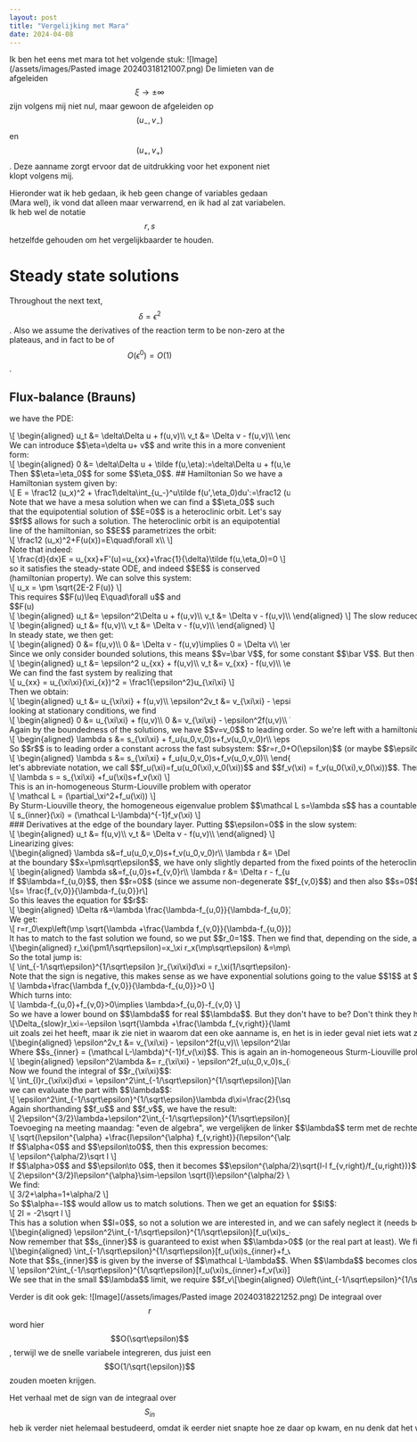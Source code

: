 ```yaml
---
layout: post
title: "Vergelijking met Mara"
date: 2024-04-08
---
```

<style>
.math-container {
    max-width: 100%; /* Set a maximum width to prevent it from expanding the page */
    overflow-x: auto; /* Enable horizontal scrolling */
    white-space: nowrap; /* Prevent the text from wrapping */
}
</style>
Ik ben het eens met mara tot het volgende stuk:
![Image](/assets/images/Pasted image 20240318121007.png)
De limieten van de afgeleiden $$\xi\to\pm\infty$$ zijn volgens mij niet nul, maar gewoon de afgeleiden op $$(u_-,v_-)$$ en $$(u_+,v_+)$$. Deze aanname zorgt ervoor dat de uitdrukking voor het exponent niet klopt volgens mij. 

Hieronder wat ik heb gedaan, ik heb geen change of variables gedaan (Mara wel), ik vond dat alleen maar verwarrend, en ik had al zat variabelen. Ik heb wel de notatie $$r,s$$ hetzelfde gehouden om het vergelijkbaarder te houden.
# Steady state solutions
Throughout the next text, $$\delta=\epsilon^2$$. Also we assume the derivatives of the reaction term to be non-zero at the plateaus, and in fact to be of $$O(\epsilon^0)=O(1)$$. 
## Flux-balance (Brauns)
we have the PDE:
<div class="math-container">\[
\begin{aligned}
u_t &= \delta\Delta u + f(u,v)\\
v_t &= \Delta v - f(u,v)\\
\end{aligned}
\]</div>
We can introduce $$\eta=\delta u+ v$$ and write this in a more convenient form:
<div class="math-container">\[
\begin{aligned}
0 &= \delta\Delta u + \tilde f(u,\eta):=\delta\Delta u +  f(u,\eta-\delta u)\\
0 &=  \Delta v +\delta\Delta u :=\Delta\eta\\
\end{aligned}
\]</div>
Then $$\eta=\eta_0$$ for some $$\eta_0$$. 
## Hamiltonian
So we have a Hamiltonian system given by:
<div class="math-container">\[
E = \frac12 (u_x)^2 + \frac1\delta\int_{u_-}^u\tilde f(u',\eta_0)du':=\frac12 (u_x)^2 + F(u)
\]</div>
Note that we have a mesa solution when we can find a $$\eta_0$$ such that the equipotential solution of $$E=0$$ is a heteroclinic orbit. Let's say $$f$$ allows for such a solution. 
The heteroclinic orbit is an equipotential line of the hamiltonian, so $$E$$ parametrizes the orbit:
<div class="math-container">\[
\frac12 (u_x)^2+F(u(x))=E\quad\forall x\\
\]</div>
Note that indeed:
<div class="math-container">\[
\frac{d}{dx}E = u_{xx}+F'(u)=u_{xx}+\frac{1}{\delta}\tilde f(u,\eta_0)=0
\]</div>
so it satisfies the steady-state ODE, and indeed $$E$$ is conserved (hamiltonian property). 
We can solve this system:
<div class="math-container">\[
u_x = \pm \sqrt{2E-2 F(u)}
\]</div>
This requires $$F(u)\leq E\quad\forall u$$ and $$F(u)<E$$ outside the limit points, which makes sense, to roll down the potential and come to a stop on the other side of the potential, we can't go over bigger hills than the one we started on. 
Consider a small translation: $$\tilde u(x)=u(x+dx)$$. The difference is given by $$u(x)-\tilde u(x)$$. Then of course for a small translation $$dx$$, the difference is to first order given by $$u_xdx$$. This is then the translational mode that has $$\lambda=0$$, and has no zeros, since $$u_x = \pm \sqrt{2E-2 F(u)}$$. 
With a bit of numerics, we can find $$\eta_0$$ and integrate the ODE starting barely outside one of the saddles (for the system that Braun chooses):
![[hetero.png]]
# Slow and fast systems
We analyze the system on two separate scales, we define a boundary layer in the variable $$x$$: $$x\in I_f=[-\sqrt\epsilon,\sqrt\epsilon]$$, since the width of the front is on the order $$\epsilon$$, we can neglect the front in the slow regime, which corresponds to the plateaus. The next section treats this in more detail.
## Slow
<div class="math-container">\[
\begin{aligned}
u_t &= \epsilon^2\Delta u + f(u,v)\\
v_t &= \Delta v - f(u,v)\\
\end{aligned}
\]</div>
The slow reduced limit is obtained by simply setting $$\epsilon=0$$. Then we get:
<div class="math-container">\[
\begin{aligned}
u_t &= f(u,v)\\
v_t &= \Delta v - f(u,v)\\
\end{aligned}
\]</div>
In steady state, we then get:
<div class="math-container">\[
\begin{aligned}
0 &= f(u,v)\\
0 &= \Delta v - f(u,v)\implies 0 = \Delta v\\
\end{aligned}
\]</div>
Since we only consider bounded solutions, this means $$v=\bar V$$, for some constant $$\bar V$$. But then $$u$$ has to be on the nullcline of $$f(u,\bar V)$$, assuming some non-degeneracy around the plateaus, this implies that $$u$$ is a constant. So in the slow reduced limit, we find $$(u,v) = (\bar U,\bar V)$$. 
## Fast
Choose $$x=\epsilon \xi$$ 
<div class="math-container">\[
\begin{aligned}
u_t &= \epsilon^2 u_{xx} + f(u,v)\\
v_t &=  v_{xx} - f(u,v)\\
\end{aligned}
\]</div>
We can find the fast system by realizing that
<div class="math-container">\[
u_{xx} = u_{\xi\xi}(\xi_{x})^2 = \frac1{\epsilon^2}u_{\xi\xi}
\]</div>
Then we obtain:
<div class="math-container">\[
\begin{aligned}
u_t &=  u_{\xi\xi} + f(u,v)\\
\epsilon^2v_t &=  v_{\xi\xi} - \epsilon^2f(u,v)\\
\end{aligned}
\]</div>
looking at stationary conditions, we find
<div class="math-container">\[
\begin{aligned}
0 &=  u_{\xi\xi} + f(u,v)\\
0 &=  v_{\xi\xi} - \epsilon^2f(u,v)\\
\end{aligned}
\]</div>
Again by the boundedness of the solutions, we have $$v=v_0$$ to leading order. So we're left with a hamiltonian system. The complete system is also Hamiltonian, and , so it makes sense to also require a heteroclinic solution here (needs cleaner argument, using the fact that to leading order $$v$$ is constant, so the Hamiltonians are actually equal (assuming some smoothness/independence on $$\epsilon$$)). Then this implies that the fast subsystem is also monotone (like the complete system).
# Stability
### Linearizing the fast system
The fast-reduced system is 1D, and gives front solutions. Earlier I showed that those have a translational eigenmode that corresponds to shifts, with eigenvalue $$0$$. Linearizing gives a sturm-liouville problem, which have the property that the largest eigenvalue corresponds to the eigenmode with no zeros. We showed that fronts are monotone, so translations have no zeros. Therefore the largest eigenvalue is 0, which corresponds to shifts. So the fast system is stable, the only thing it does is dictate the possible $$\lambda$$'s of the slow subsystem, which will make it stable or not. 
The linearization in more detail:
<div class="math-container">\[
\begin{aligned}
\lambda s &=  s_{\xi\xi} + f_u(u_0,v_0)s+f_v(u_0,v_0)r\\
\epsilon^2\lambda r &=  r_{\xi\xi} - \epsilon^2f_u(u_0,v_0)s-\epsilon^2f_v(u_0,v_0)r
\end{aligned}
\]</div>
So $$r$$ is to leading order a constant across the fast subsystem: $$r=r_0+O(\epsilon)$$ (or maybe $$\epsilon^2$$? (I think it is...). I have to do perturbation theory to solve more neatly, but doesn't matter here, it's at least $$O(\epsilon)$$, and that's enough that even a nearly singular $$s$$ will not mess with the leading order behaviour easily). The system is linear, so for simplicity, let's put $$r_0=1$$. Then we're left with
<div class="math-container">\[
\begin{aligned}
\lambda s &=  s_{\xi\xi} + f_u(u_0,v_0)s+f_v(u_0,v_0)\\
\end{aligned}
\]</div>
let's abbreviate notation, we call $$f_u(\xi)=f_u(u_0(\xi),v_0(\xi))$$ and $$f_v(\xi) = f_v(u_0(\xi),v_0(\xi))$$. Then we get:
<div class="math-container">\[
\lambda s = s_{\xi\xi} +f_u(\xi)s+f_v(\xi)
\]</div>
This is an in-homogeneous Sturm-Liouville problem with operator
<div class="math-container">\[
\mathcal L = (\partial_\xi^2+f_u(\xi))
\]</div>
By Sturm-Liouville theory, the homogeneous eigenvalue problem $$\mathcal L s=\lambda s$$ has a countable set of real solutions $$s_0,s_1,\dots$$ with eigenvalues $$\lambda_0>\lambda_1>\dots$$ ,  where $$s_i$$ has $$i$$ roots. We know that the fast subsystem has monotone solutions (it's a hamiltonian, heteroclinic system) so for $$\lambda>0$$ (the real part!) (which is of interest because those $$\lambda$$ give an unstable system), we can invert the problem to find:
<div class="math-container">\[
s_{inner}(\xi) = (\mathcal L-\lambda)^{-1}f_v(\xi)
\]</div>
### Derivatives at the edge of the boundary layer. 
Putting $$\epsilon=0$$ in the slow system:
<div class="math-container">\[
\begin{aligned}
u_t &= f(u,v)\\
v_t &= \Delta v - f(u,v)\\
\end{aligned}
\]</div>
Linearizing gives:
<div class="math-container">\[\begin{aligned}
\lambda s&=f_u(u_0,v_0)s+f_v(u_0,v_0)r\\
\lambda r &= \Delta r - f_u(u_0,v_0)s-f_v(u_0,v_0)r\\
\end{aligned}\]</div>
at the boundary $$x=\pm\sqrt\epsilon$$, we have only slightly departed from the fixed points of the heteroclinic orbit, so we have to leading order $$f_{u,0}:=f_u(u_0,v_0)=f_u(\bar U,\bar V)$$ and the same for the $$v$$-derivative. Note this is a bit ambiguous as we don't know which side of the front we are on, but I'll make this clear as soon as we need specifics. This turns our equations into a constant coefficient linear system of equations. So we can solve it:
<div class="math-container">\[
\begin{aligned}
\lambda s&=f_{u,0}s+f_{v,0}r\\
\lambda r &= \Delta r - f_{u,0}s-f_{v,0}r\\
\end{aligned}
\]</div>
If $$\lambda=f_{u,0}$$, then $$r=0$$ (since we assume non-degenerate $$f_{v,0}$$) and then also $$s=0$$ by the second equation and non-degeneracy. So for non-trivial solutions we can divide by $$\lambda-f_{u,0}$$ and find $$s$$ in terms of $$r$$:
<div class="math-container">\[s= \frac{f_{v,0}}{\lambda-f_{u,0}}r\]</div>
So this leaves the equation for $$r$$:
<div class="math-container">\[
\begin{aligned}
\Delta r&=\lambda \frac{\lambda-f_{u,0}}{\lambda-f_{u,0}}r+ \frac{f_{u,0}f_{v,0}}{\lambda-f_{u,0}}r+f_{v,0}\frac{\lambda-f_{u,0}}{\lambda-f_{u,0}}r \\
&= \frac{\lambda^2-\lambda f_{u,0}+f_{u,0}f_{v,0}+\lambda f_{v,0}-f_{u,0} f_{v,0}}{\lambda-f_{u,0}}r\\
&= \frac{\lambda^2-\lambda f_{u,0}+\lambda f_{v,0}}{\lambda-f_{u,0}}r\\
&= \left(\lambda +\frac{\lambda f_{v,0}}{\lambda-f_{u,0}}\right)r
\end{aligned}
\]</div>
We get:
<div class="math-container">\[
r=r_0\exp\left(\mp \sqrt{\lambda +\frac{\lambda f_{v,0}}{\lambda-f_{u,0}}}x\right)
\]</div>
It has to match to the fast solution we found, so we put $$r_0=1$$. Then we find that, depending on the side, and therefore the $$\bar U,\bar V$$, we need a plus or minus to have a bounded solution. The derivatives should also match, hence we calculate:
<div class="math-container">\[\begin{aligned}
r_\xi(\pm1/\sqrt\epsilon)=x_\xi r_x(\mp\sqrt\epsilon) &=\mp\epsilon \sqrt{\lambda +\frac{\lambda f_{v,0}}{\lambda-f_{u,0}}}\exp\left(\mp\epsilon \sqrt{\lambda +\frac{\lambda f_{v,0}}{\lambda-f_{u,0}}}(\pm\sqrt\epsilon)\right)\\
&=\mp\epsilon \sqrt{\lambda +\frac{\lambda f_{v,0}}{\lambda-f_{u,0}}}+O(\epsilon^{5/2})\\
\end{aligned}\]</div>
So the total jump is:
<div class="math-container">\[
\int_{-1/\sqrt\epsilon}^{1/\sqrt\epsilon }r_{\xi\xi}d\xi = r_\xi(1/\sqrt\epsilon)-r_\xi(-1/\sqrt\epsilon) = -\epsilon \sqrt{\lambda +\frac{\lambda f_{v,right}}{\lambda-f_{u,right}}}-\epsilon \sqrt{\lambda +\frac{\lambda f_{v,left}}{\lambda-f_{u,left}}}
\]</div>
Note that the sign is negative, this makes sense as we have exponential solutions going to the value $$1$$ at $$\pm\sqrt\epsilon$$, they are clearly pointing up around the origin, so to "go over the bump", there should be a negative change of derivative. 
Note that for real solutions, we require:
<div class="math-container">\[
\lambda+\frac{\lambda f_{v,0}}{\lambda-f_{u,0}}>0
\]</div>
Which turns into:
<div class="math-container">\[
\lambda-f_{u,0}+f_{v,0}>0\implies \lambda>f_{u,0}-f_{v,0}
\]</div>
So we have a lower bound on $$\lambda$$ for real $$\lambda$$. But they don't have to be? Don't think they have to actually, we can have oscillating solutions, I should check this!
# vergelijking met Mara
![Image](/assets/images/Pasted image 20240318121007.png)
Als ik ook aanneem dat $$f_{v},f_u\to 0$$ richting de rand van de boundary layer, krijg ik hetzelfde als Mara. Maar dat is een beetje een gekke aanname, want dat is je non-degeneracy. Het is niet dat het onmogelijk is om dan heterocliene orbits te krijgen, maar volgens mij is dit niet helemaal de bedoeling. 
Zij komt dan uiteindelijk met:
![Image](/assets/images/Pasted image 20240319120403.png)
Zoals je ziet, als ik $$f_{v,right}$$ en $$f_{v,left}$$ op nul zet, komt mijn minder elegante:
<div class="math-container">\[\Delta_{slow}r_\xi=-\epsilon \sqrt{\lambda +\frac{\lambda f_{v,right}}{\lambda-f_{u,right}}}-\epsilon \sqrt{\lambda +\frac{\lambda f_{v,left}}{\lambda-f_{u,left}}}\]</div>
uit zoals zei het heeft, maar ik zie niet in waarom dat een oke aanname is, en het is in ieder geval niet iets wat ze noemt. 
# Verder met de inner solution integreren
Let's find $$r_{\xi\xi}$$ to leading order (inside $$I_f$$):
<div class="math-container">\[\begin{aligned}
\epsilon^2v_t &=  v_{\xi\xi} - \epsilon^2f(u,v)\\
\epsilon^2\lambda r &=  r_{\xi\xi} - \epsilon^2f_u(u_0,v_0)s_{inner}-\epsilon^2f_v(u_0,v_0)r\\
%% \epsilon^2\lambda r &=  r_{\xi\xi} - \epsilon^2f_u(u_0,v_0)(\mathcal L-\lambda)^{-1}f_v(\xi)-\epsilon^2f_v(u_0,v_0)r\\ %%
\end{aligned}\]</div>
Where $$s_{inner} = (\mathcal L-\lambda)^{-1}f_v(\xi)$$. This is again an in-homogeneous Sturm-Liouville problem, but we can simplify to leading order, since $$r$$ is to leading order constant: $$r=r_0+O(\epsilon)$$ (using regular perturbation theory). Then the problem reduces to (using $$r_0=1$$):
<div class="math-container">\[
\begin{aligned}
\epsilon^2\lambda  &=  r_{\xi\xi} - \epsilon^2f_u(u_0,v_0)s_{inner}-\epsilon^2f_v(u_0,v_0)\\
\end{aligned}
\]</div> 
Now we found the integral of $$r_{\xi\xi}$$:
<div class="math-container">\[
\int_{I}r_{\xi\xi}d\xi = \epsilon^2\int_{-1/\sqrt\epsilon}^{1/\sqrt\epsilon}[\lambda  + f_u(u_0,v_0)s_{inner}+f_v(u_0,v_0)]d\xi\\
\]</div>
we can evaluate the part with $$\lambda$$:
<div class="math-container">\[
\epsilon^2\int_{-1/\sqrt\epsilon}^{1/\sqrt\epsilon}\lambda d\xi=\frac{2}{\sqrt{\epsilon}}\lambda  = 2\epsilon^{3/2}\lambda
\]</div>
Again shorthanding $$f_u$$ and $$f_v$$, we have the result:
<div class="math-container">\[
 2\epsilon^{3/2}\lambda+\epsilon^2\int_{-1/\sqrt\epsilon}^{1/\sqrt\epsilon}[f_u(\xi)s_{inner}+f_v(\xi)]d\xi= -\epsilon \sqrt{\lambda +\frac{\lambda f_{v,right}}{\lambda-f_{u,right}}}-\epsilon \sqrt{\lambda +\frac{\lambda f_{v,left}}{\lambda-f_{u,left}}}
\]</div>
Toevoeging na meeting maandag: "even de algebra", we vergelijken de linker $$\lambda$$ term met de rechter term:
Laten we zeggen dat $$\lambda=l\epsilon^{\alpha}$$. Als $$\alpha=0$$, dan kan de vergelijking nooit matchen qua order, en anders dan wordt bijvoorbeeld de term die bij rechts (van de overgang) hoort:
<div class="math-container">\[
\sqrt{l\epsilon^{\alpha} +\frac{l\epsilon^{\alpha} f_{v,right}}{l\epsilon^{\alpha}-f_{u,right}}}=\epsilon^{\alpha/2}\sqrt{l +\frac{l f_{v,right}}{l\epsilon^{\alpha}-f_{u,right}}}
\]</div>
If $$\alpha<0$$ and $$\epsilon\to0$$, then this expression becomes:
<div class="math-container">\[
\epsilon^{\alpha/2}\sqrt l
\]</div>
If $$\alpha>0$$ and $$\epsilon\to 0$$, then it becomes $$\epsilon^{\alpha/2}\sqrt{l-l f_{v,right}/f_{u,right})}$$. In both cases, scaling as $$\epsilon^{\alpha/2}$$. Let's plug this scaling into our equation:
<div class="math-container">\[
2\epsilon^{3/2}l\epsilon^{\alpha}\sim-\epsilon \sqrt{l}\epsilon^{\alpha/2}
\]</div>
We find:
<div class="math-container">\[
3/2+\alpha=1+\alpha/2
\]</div>
So $$\alpha=-1$$ would allow us to match solutions. Then we get an equation for $$l$$:
<div class="math-container">\[
2l = -2\sqrt l
\]</div>
This has a solution when $$l=0$$, so not a solution we are interested in, and we can safely neglect it (needs better argument). 
<div class="math-container">\[\begin{aligned}
\epsilon^2\int_{-1/\sqrt\epsilon}^{1/\sqrt\epsilon}[f_u(\xi)s_{inner}+f_v(\xi)]d\xi&= -\epsilon \sqrt{\lambda +\frac{\lambda f_{v,right}}{\lambda-f_{u,right}}}-\epsilon \sqrt{\lambda +\frac{\lambda f_{v,left}}{\lambda-f_{u,left}}}\\
&=O(\epsilon\sqrt\lambda)
\end{aligned}\]</div>
Now remember that $$s_{inner}$$ is guaranteed to exist when $$\lambda>0$$ (or the real part at least). We find that the integral has to be rather large to accommodate for the order on the RHS. 
<div class="math-container">\[\begin{aligned}
\int_{-1/\sqrt\epsilon}^{1/\sqrt\epsilon}[f_u(\xi)s_{inner}+f_v(\xi)]d\xi&= O(\sqrt\lambda/\epsilon)
\end{aligned}\]</div>
Note that $$s_{inner}$$ is given by the inverse of $$\mathcal L-\lambda$$. When $$\lambda$$ becomes close to one of the eigenvalues of the fast system, $$\|s_{inner}\|$$ can become very large, which implies that the order could be matched! The (fast) eigenvalue with the largest real part is the one at zero, so we can perturb that one a bit and see which orders cause $$\lambda$$ to become positive. So $$\lambda$$ is close to $$0$$, which means we can simplify the expression for the jump:

<div class="math-container">\[
\epsilon^2\int_{-1/\sqrt\epsilon}^{1/\sqrt\epsilon}[f_u(\xi)s_{inner}+f_v(\xi)]d\xi= -\epsilon \sqrt\lambda\left(\sqrt{1-\frac{f_{v,right}}{f_{u,right}}}+\sqrt{1-\frac{f_{v,left}}{f_{u,left}}}\right)+\dots
\]</div>
We see that in the small $$\lambda$$ limit, we require $$f_v<f_u$$ on both sides of the plateau for real solutions, but again, don't think that's necessary (is dat zo Arjen?). To get some feeling for what $$s_{inner}$$ looks like, we might be able to use some approximation of the inverse operator, but I have no clue if I'm honest. 
I think that for certain values of $$\lambda$$, we can neglect the second term in the integral:
<div class="math-container">\[\begin{aligned}
O\left(\int_{-1/\sqrt\epsilon}^{1/\sqrt\epsilon}f_v(\xi)d\xi\right) &= \frac{2}{\sqrt{\epsilon}}O(1) = O(1/\sqrt\epsilon)\\
\end{aligned}\]</div>
Here I assume $$f_v$$ to be order $$1$$ across the system. To match the right side then, we require $$\lambda=O(\epsilon)$$ exactly.  
# Vergelijking met Mara
Mara integreert hier $$r_{\xi\xi}$$, maar stopt vervolgens (volgens mij in ieder geval) de slow reduced $$r$$ erin, maar veranderd dan $$x$$ naar $$\xi$$. 
![Image](/assets/images/Pasted image 20240318213751.png)
Haar $$r_{\xi\xi}$$ is namelijk $$0$$ hier.
![Image](/assets/images/Pasted image 20240318213837.png)
Maar deze vergelijking voor het langzame systeem lijkt verdacht veel op wat ze in de integraal gebruikt:
![Image](/assets/images/Pasted image 20240318213733.png)

Verder is dit ook gek:
![Image](/assets/images/Pasted image 20240318221252.png)
De integraal over $$r$$ word hier $$O(\sqrt\epsilon)$$, terwijl we de snelle variabele integreren, dus juist een $$O(1/\sqrt{\epsilon})$$ zouden moeten krijgen. 

Het verhaal met de sign van de integraal over $$S_{in}$$ heb ik verder niet helemaal bestudeerd, omdat ik eerder niet snapte hoe ze daar op kwam, en nu denk dat het waarschijnlijk voortbouwt op verkeerde resultaten. 